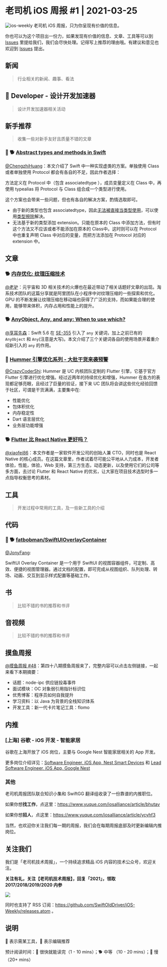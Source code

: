 # 老司机 iOS 周报 #1 | 2021-03-25

![ios-weekly](https://github.com/SwiftOldDriver/iOS-Weekly/blob/master/assets/ios-weekly.png?raw=true)
老司机 iOS 周报，只为你呈现有价值的信息。

你也可以为这个项目出一份力，如果发现有价值的信息、文章、工具等可以到 [Issues](https://github.com/SwiftOldDriver/iOS-Weekly/issues) 里提给我们，我们会尽快处理。记得写上推荐的理由哦。有建议和意见也欢迎到 [Issues](https://github.com/SwiftOldDriver/iOS-Weekly/issues) 提出。

## 新闻

> 行业相关的新闻、趣事、看法

##  Developer - 设计开发加速器

> 设计开发加速器相关活动

## 新手推荐

> 收集一些对新手友好且质量不错的文章

### 🌟 🐕 [Abstract types and methods in Swift](https://www.swiftbysundell.com/articles/abstract-types-and-methods/)

[@ChengzhiHuang](https://github.com/ChengzhiHuang)：本文介绍了 Swift 中一种实现虚类的方案。单独使用 Class 或者单独使用 Protocol 都会有各自的不足，因此作者选择：

方法定义在 Protocol 中（包含 associatedtype ），成员变量定义在 Class 中，再使用 typealias 将 Protocol 与 Class 组合成一个类型进行使用。

这个方案也会带来一些问题，但也有各自的解决方案，酌情选取即可。 

- 由于新的类型也包含 associatedtype，因此[无法被直接当类型使用](https://www.swiftbysundell.com/questions/referencing-generic-protocols/)，可以使用[类型擦除](https://www.swiftbysundell.com/articles/different-flavors-of-type-erasure-in-swift/)解决。
- 无法基于新的类型添加 extension。只能在原本的 Class 中添加方法，但有时这个方法又不应该或者不能添加在原本的 Class中。这时则可以在 Protocol 中也重复声明 Class 中对应的变量，而把方法添加在 Protocol 对应的 extension 中。

## 文章

### 🐕 [内存优化: 纹理压缩技术](https://mp.weixin.qq.com/s/V7sK1WwQ4D3LikK2AHgrZQ)

[@老驴](https://weibo.com/u/6090610445)：元宇宙和 3D 相关技术的火爆也在最近带动了相关话题好文章的出现。淘系技术团队的这篇分享就是阿里团队在小程序中对纹理压缩的一些探索和优化。 GPU 的不断发展让纹理压缩在移动端也获得了广泛的支持，而如果能合理的使用，能够带来体积，内存占用和性能上的提升。

### 🐕 [AnyObject, Any, and any: When to use which?](https://www.avanderlee.com/swift/anyobject-any/)

[@享耳先森](https://github.com/iblacksun)：Swift 5.6 在 [SE-355](https://github.com/apple/swift-evolution/blob/main/proposals/0335-existential-any.md) 引入了 `any` 关键词，加上之前已有的 `AnyObject` 和 `Any`(注意是大写)。本文介绍了三个关键词各自的使用场景并着重介绍新引入的 `any` 的作用。

### 🐢 [Hummer 引擎优化系列 - 大批干货来袭预警](https://mp.weixin.qq.com/s/esYrzI1N_AsZPjJXZxnSdQ)

[@CrazyCoderShi](https://github.com/CrazyCoderShi): Hummer 是 UC 内核团队定制的 Flutter 引擎，它基于官方 Flutter 引擎进行优化增强。经过近两年的持续优化和增强，Hummer 在各方的表现都足够亮眼，且经过了巨量的验证，接下来 UC 团队将会讲这些优化经验回馈于社区，可谓是干货满满，主要集中在:

- 性能优化
- 包体积优化
- 内存稳定性
- Dart 语言层优化
- 业务层功能增强

### 🐕 [Flutter 比 React Native 更好吗？](https://mp.weixin.qq.com/s/DozzpgKxvXtgBG1-tYjboQ)

[@xiaofei86](https://github.com/xiaofei86)：本文作者是一家软件开发公司的创始人兼 CTO，同时也是 React Native 的核心成员。在这篇文章里，作者试着尽可能公平地从人力成本，开发者体验，性能，体验，Web 支持，第三方生态，动态更新，以及使用它们的公司等多方面，去讨论 Flutter 和 React Native 的优劣，让大家在项目技术选型时多一点指导权衡思考的素材。

## 工具

> 开发过程中常用的工具，及一些新工具的介绍

## 代码

### 🌟 🐕 [fatbobman/SwiftUIOverlayContainer](https://github.com/fatbobman/SwiftUIOverlayContainer)

[@JonyFang](https://github.com/JonyFang): 

SwiftUI Overlay Container 是一个用于 SwiftUI 的视图容器组件，可定制、高效、便捷的视图管理器。通过文档的配置，即可完成从视图组织、队列处理、转场、动画、交互到显示样式配置等基础工作。

## 书

> 比较不错的书的推荐和书评

## 音视频

> 比较不错的书的推荐和书评

## 摸鱼周报

[@摸鱼周报 #48](https://mp.weixin.qq.com/s/vdUy-BqxWzuPcjYO6fFsJA)：第四十八期摸鱼周报来了，完整内容可以点击左侧链接，一起来看下本期摘要：

* 话题：node-ipc 供应链投毒事件
* 面试模块：OC 对象弱引用指针标识位
* 优秀博客：程序员如何自我提升
* 学习资料：以 Java 为背景的全栈知识体系
* 开发工具：新一代卡片笔记工具：flomo

## 内推

### [上海] 谷歌 - iOS 开发 - 智能家居

谷歌在上海开放了 iOS 岗位，主要与 Google Nest 智能家居相关的 App 开发。

更多岗位介绍详见：[Software Engineer, iOS App, Nest Smart Devices](https://careers.google.com/jobs/results/92585557856527046-software-engineer-ios-app-nest-smart-devices/?company=Google&company=YouTube&hl=zh_CN&jld=10&location=Shanghai,%20Shanghai,%20China&q=ios) 和 [Lead Software Engineer, iOS App, Google Nest](https://careers.google.com/jobs/results/108031396271792838-lead-software-engineer-ios-app-google-nest/?company=Google&company=YouTube&hl=zh_CN&jld=10&location=Shanghai,%20Shanghai,%20China&q=ios)

### 其他

老司机周报团队联合知识小集和 SwiftGG 翻译组收录了一份靠谱的内推职位。

如果你想**找工作**，点这里：https://www.yuque.com/iosalliance/article/bhutav

如果你想**招人**，点这里：https://www.yuque.com/iosalliance/article/ycyhf3

当然，也欢迎你关注我们每一期的周报，我们会在每期周报底部及时更新编辑内推岗位。

## 关注我们

我们是「老司机技术周报」，一个持续追求精品 iOS 内容的技术公众号，欢迎关注。

**关注有礼，关注【老司机技术周报】，回复「2021」，领取 2017/2018/2019/2020 内参**

![](https://github.com/SwiftOldDriver/iOS-Weekly/blob/master/assets/qrcode_for_wechat.jpg?raw=true)

同时也支持了 RSS 订阅：https://github.com/SwiftOldDriver/iOS-Weekly/releases.atom 。

## 说明

🚧 表示需某工具，🌟 表示编辑推荐

预计阅读时间：🐎 很快就能读完（1 - 10 mins）；🐕 中等 （10 - 20 mins）；🐢 慢（20+ mins）
